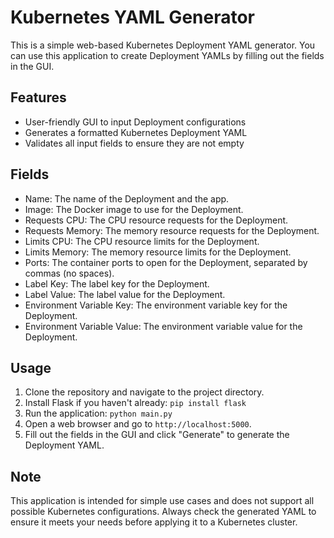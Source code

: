 # Kubernetes YAML Generator

This is a simple web-based Kubernetes Deployment YAML generator. You can use this application to create Deployment YAMLs by filling out the fields in the GUI.

## Features

- User-friendly GUI to input Deployment configurations
- Generates a formatted Kubernetes Deployment YAML
- Validates all input fields to ensure they are not empty

## Fields

- Name: The name of the Deployment and the app.
- Image: The Docker image to use for the Deployment.
- Requests CPU: The CPU resource requests for the Deployment.
- Requests Memory: The memory resource requests for the Deployment.
- Limits CPU: The CPU resource limits for the Deployment.
- Limits Memory: The memory resource limits for the Deployment.
- Ports: The container ports to open for the Deployment, separated by commas (no spaces).
- Label Key: The label key for the Deployment.
- Label Value: The label value for the Deployment.
- Environment Variable Key: The environment variable key for the Deployment.
- Environment Variable Value: The environment variable value for the Deployment.

## Usage

1. Clone the repository and navigate to the project directory.
2. Install Flask if you haven't already: `pip install flask`
3. Run the application: `python main.py`
4. Open a web browser and go to `http://localhost:5000`.
5. Fill out the fields in the GUI and click "Generate" to generate the Deployment YAML.

## Note

This application is intended for simple use cases and does not support all possible Kubernetes configurations. Always check the generated YAML to ensure it meets your needs before applying it to a Kubernetes cluster.


